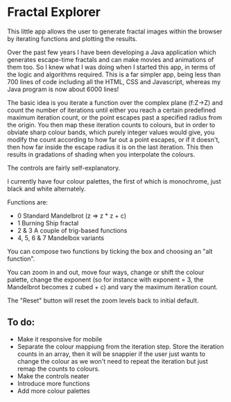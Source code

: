 # Fractal Explorer

This little app allows the user to generate fractal images within the browser by iterating functions and plotting the results.

Over the past few years I have been developing a Java application which generates escape-time fractals and can make movies and animations of them too.   So I knew what I was doing when I started this app, in terms of the logic and algorithms required.   This is a far simpler app, being less than 700 lines of code including all the HTML, CSS and Javascript, whereas my Java program is now about 6000 lines!

The basic idea is you iterate a function over the complex plane (f:Z->Z) and count the number of iterations until either you reach a certain predefined maximum iteration count, or the point escapes past a specified radius from the origin.   You then map these iteration counts to colours, but in order to obviate sharp colour bands, which purely integer values would give, you modify the count according to how far out a point escapes, or if it doesn't, then how far inside the escape radius it is on the last iteration.   This then results in gradations of shading when you interpolate the colours.

The controls are fairly self-explanatory.

I currently have four colour palettes, the first of which is monochrome, just black and white alternately.

Functions are:
- 0				Standard Mandelbrot (z => z * z + c)
- 1				Burning Ship fractal
- 2 & 3			A couple of trig-based functions
- 4, 5, 6 & 7	Mandelbox variants

You can compose two functions by ticking the box and choosing an "alt function".

You can zoom in and out, move four ways, change or shift the colour palette, change the exponent (so for instance with exponent = 3, the Mandelbrot becomes z cubed + c) and vary the maximum iteration count.

The "Reset" button will reset the zoom levels back to initial default.

## To do:

- Make it responsive for mobile
- Separate the colour mappiung from the iteration step.   Store the iteration counts in an array, then it will be snappier if the user just wants to change the colour as we won't need to repeat the iteration but just remap the counts to colours.
- Make the controls neater
- Introduce more functions
- Add more colour palettes